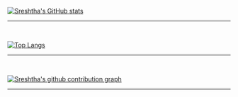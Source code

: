 [![Sreshtha's GitHub stats](https://github-readme-stats.vercel.app/api?username=sreshtha10&?count_private=true&hide=issues&show_icons=true&theme=vue)](https://github.com/anuraghazra/github-readme-stats)

___

<br>

[![Top Langs](https://github-readme-stats.vercel.app/api/top-langs/?username=sreshtha10&hide=css,html&langs_count=4&theme=vue)](https://github.com/anuraghazra/github-readme-stats)
___

<br>

[![Sreshtha's github contribution graph](https://activity-graph.herokuapp.com/graph?username=sreshtha10&bg_color=fffff0&color=708090&line=24292e&point=24292e&area=true&hide_border=true)](https://github.com/ashutosh00710/github-readme-activity-graph)

___
